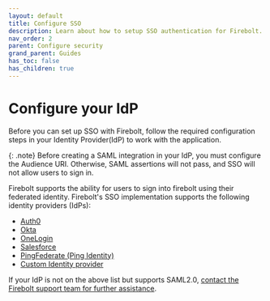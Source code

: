 ```yaml
---
layout: default
title: Configure SSO
description: Learn about how to setup SSO authentication for Firebolt.
nav_order: 2
parent: Configure security
grand_parent: Guides
has_toc: false 
has_children: true
---
```


# Configure your IdP

Before you can set up SSO with Firebolt, follow the required configuration steps in your Identity Provider(IdP) to work with the application.

{: .note}
Before creating a SAML integration in your IdP, you must configure the Audience URI. Otherwise, SAML assertions will not pass, and SSO will not allow users to sign in.

Firebolt supports the ability for users to sign into firebolt using their federated identity. Firebolt's SSO implementation supports the following identity providers (IdPs):

- [Auth0](https://firebolt.io/Guides/security/sso/auth0.html)
- [Okta](https://firebolt.io/Guides/security/sso/okta.html)
- [OneLogin](https://firebolt.io/Guides/security/sso/onelogin.html)
- [Salesforce](https://firebolt.io/Guides/security/sso/salesforce.html)
- [PingFederate (Ping Identity)](https://firebolt.io/Guides/security/sso/pingfederate.html)
- [Custom Identity provider](https://firebolt.io/Guides/security/sso/custom-sso.html)

If your IdP is not on the above list but supports SAML2.0, [contact the Firebolt support team for further assistance](support@firebolt.io). 